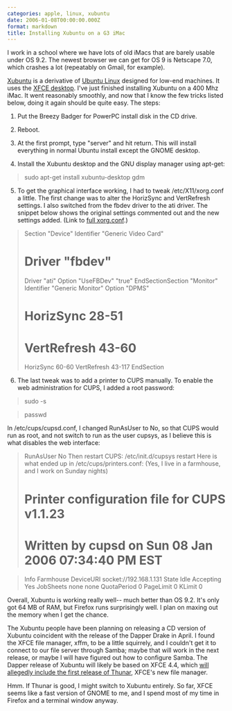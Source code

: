 ```yaml
---
categories: apple, linux, xubuntu
date: 2006-01-08T00:00:00.000Z
format: markdown
title: Installing Xubuntu on a G3 iMac
---
```


I work in a school where we have lots of old iMacs that are barely usable under OS 9.2. The newest browser we can get for OS 9 is Netscape 7.0, which crashes a lot (repeatably on Gmail, for example).

[Xubuntu][1] is a derivative of <a href="http://www.ubuntulinux.org/">Ubuntu Linux</a> designed for low-end machines. It uses the <a href="http://www.xfce.org/">XFCE desktop</a>. I've just finished installing Xubuntu on a 400 Mhz iMac. It went reasonably smoothly, and now that I know the few tricks listed below, doing it again should be quite easy.
The steps:

1. Put the Breezy Badger for PowerPC install disk in the CD drive.

2. Reboot.

3. At the first prompt, type "server" and hit return. This will install everything in normal Ubuntu install except the GNOME desktop.

4. Install the Xubuntu desktop and the GNU display manager using apt-get:

> sudo apt-get install xubuntu-desktop gdm

5. To get the graphical interface working, I had to tweak /etc/X11/xorg.conf a little. The first change was to alter the HorizSync and VertRefresh settings. I also switched from the fbdev driver to the ati driver. The snippet below shows the original settings commented out and the new settings added. (Link to <a href="http://pingswept.org/xorgconf-for-xubuntu-on-g3-imac/">full xorg.conf</a>.)
> Section "Device"
> Identifier      "Generic Video Card"
> #       Driver          "fbdev"
> Driver          "ati"
> Option          "UseFBDev"              "true"
> EndSectionSection "Monitor"
> Identifier      "Generic Monitor"
> Option          "DPMS"
> #       HorizSync       28-51
> #       VertRefresh     43-60
> HorizSync       60-60
> VertRefresh     43-117
> EndSection

6. The last tweak was to add a printer to CUPS manually. To enable the web administration for CUPS, I added a root password:
> sudo -s

> passwd

In /etc/cups/cupsd.conf, I changed RunAsUser to No, so that CUPS would run as root, and not switch to run as the user cupsys, as I believe this is what disables the web interface:
> RunAsUser No
Then restart CUPS:
> /etc/init.d/cupsys restart
Here is what ended up in /etc/cups/printers.conf: (Yes, I live in a farmhouse, and I work on Sunday nights)
> # Printer configuration file for CUPS v1.1.23
> # Written by cupsd on Sun 08 Jan 2006 07:34:40 PM EST

> Info Farmhouse
> DeviceURI socket://192.168.1.131
> State Idle
> Accepting Yes
> JobSheets none none
> QuotaPeriod 0
> PageLimit 0
> KLimit 0

Overall, Xubuntu is working really well-- much better than OS 9.2. It's only got 64 MB of RAM, but Firefox runs surprisingly well. I plan on maxing out the memory when I get the chance.

The Xubuntu people have been planning on releasing a CD version of Xubuntu coincident with the release of the Dapper Drake in April. I found the XFCE file manager, xffm, to be a little squirrely, and I couldn't get it to connect to our file server through Samba; maybe that will work in the next release, or maybe I will have figured out how to configure Samba. The Dapper release of Xubuntu will likely be based on XFCE 4.4, which <a href="http://thunar.xfce.org/index.xhtml">will allegedly include the first release of Thunar</a>, XFCE's new file manager.

Hmm. If Thunar is good, I might switch to Xubuntu entirely. So far, XFCE seems like a fast version of GNOME to me, and I spend most of my time in Firefox and a terminal window anyway.

[1]: https://wiki.ubuntu.com/Xubuntu
